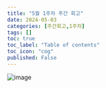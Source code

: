 ```yaml
---
title: "5월 1주차 주간 회고"
date: 2024-05-03
categories: [주간회고,1주차]
tags: []
toc: true
toc_label: "Table of contents"
toc_icon: "cog"
published: False
---
```

![image](https://github.com/user-attachments/assets/853da412-92f2-45e3-800a-44f357226f98)
